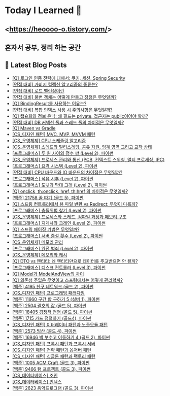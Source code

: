 # Today I Learned 👋

## <<https://heoooo-o.tistory.com/>>

## 혼자서 공부, 정리 하는 공간



## 📕 Latest Blog Posts

<ul><li><a href='https://heoooo-o.tistory.com/entry/Q-%EB%A1%9C%EA%B7%B8%EC%9D%B8-%EC%9D%B8%EC%A6%9D-%EC%A0%84%EB%9E%B5%EC%97%90-%EB%8C%80%ED%95%B4%EC%84%9C-%EC%BF%A0%ED%82%A4-%EC%84%B8%EC%85%98-Spring-Security' target='_blank'>[Q] 로그인 인증 전략에 대해서: 쿠키, 세션, Spring Security</a></li><li><a href='https://heoooo-o.tistory.com/entry/%EB%A9%B4%EC%A0%91-%EB%8C%80%EB%B9%84-%EA%B0%80%EB%B9%84%EC%A7%80-%EC%BB%AC%EB%A0%89%EC%85%98-%EC%95%8C%EA%B3%A0%EB%A6%AC%EC%A6%98%EC%9D%98-%EC%A2%85%EB%A5%98%EB%8A%94' target='_blank'>[면접 대비] 가비지 컬렉션 알고리즘의 종류는?</a></li><li><a href='https://heoooo-o.tistory.com/entry/%EB%A9%B4%EC%A0%91-%EB%8C%80%EB%B9%84-%EB%A1%9C%EB%93%9C-%EB%B0%B8%EB%9F%B0%EC%8B%B1%EC%9D%B4%EB%9E%80' target='_blank'>[면접 대비] 로드 밸런싱이란</a></li><li><a href='https://heoooo-o.tistory.com/entry/%EB%A9%B4%EC%A0%91-%EB%8C%80%EB%B9%84-%EB%B6%88%EB%B3%80-%EA%B0%9D%EC%B2%B4%EB%8A%94-%EC%96%B4%EB%96%BB%EA%B2%8C-%EB%A7%8C%EB%93%A4%EA%B3%A0-%EC%9E%A5%EC%A0%90%EC%9D%80-%EB%AC%B4%EC%97%87%EC%9D%BC%EA%B9%8C' target='_blank'>[면접 대비] 불변 객체는 어떻게 만들고 장점은 무엇일까?</a></li><li><a href='https://heoooo-o.tistory.com/entry/Q-BindingResult%EB%A5%BC-%EC%82%AC%EC%9A%A9%ED%95%98%EB%8A%94-%EC%9D%B4%EC%9C%A0%EB%8A%94' target='_blank'>[Q] BindingResult를 사용하는 이유는?</a></li><li><a href='https://heoooo-o.tistory.com/entry/%EB%A9%B4%EC%A0%91-%EB%8C%80%EB%B9%84-%EB%B3%B5%ED%95%A9-%EC%9D%B8%EB%8D%B1%EC%8A%A4-%EC%82%AC%EC%9A%A9-%EC%8B%9C-%EC%A3%BC%EC%9D%98%EC%82%AC%ED%95%AD%EC%9D%80-%EB%AC%B4%EC%97%87%EC%9D%BC%EA%B9%8C' target='_blank'>[면접 대비] 복합 인덱스 사용 시 주의사항은 무엇일까?</a></li><li><a href='https://heoooo-o.tistory.com/entry/Q-%EC%BA%A1%EC%8A%90%ED%99%94%EC%99%80-%EC%A0%95%EB%B3%B4-%EC%9D%80%EB%8B%89-%EC%99%9C-%ED%95%84%EB%93%9C%EB%8A%94-private-%EC%A0%91%EA%B7%BC%EC%9E%90%EB%8A%94-public%EC%9D%B4%EC%96%B4%EC%95%BC-%ED%95%A0%EA%B9%8C' target='_blank'>[Q] 캡슐화와 정보 은닉: 왜 필드는 private, 접근자는 public이어야 할까?</a></li><li><a href='https://heoooo-o.tistory.com/entry/%EB%A9%B4%EC%A0%91-%EB%8C%80%EB%B9%84-DB-%EC%BB%A4%EB%84%A5%EC%85%98-%ED%92%80%EA%B3%BC-%EC%8A%A4%EB%A0%88%EB%93%9C-%ED%92%80%EC%9D%98-%EC%B0%A8%EC%9D%B4%EC%A0%90%EC%9D%80-%EB%AC%B4%EC%97%87%EC%9D%BC%EA%B9%8C' target='_blank'>[면접 대비] DB 커넥션 풀과 스레드 풀의 차이점은 무엇일까?</a></li><li><a href='https://heoooo-o.tistory.com/entry/Q-Maven-vs-Gradle' target='_blank'>[Q] Maven vs Gradle</a></li><li><a href='https://heoooo-o.tistory.com/entry/CS%EB%94%94%EC%9E%90%EC%9D%B8-%ED%8C%A8%ED%84%B4-MVC-MVP-MVVM-%ED%8C%A8%ED%84%B4' target='_blank'>[CS_디자인 패턴] MVC, MVP, MVVM 패턴</a></li><li><a href='https://heoooo-o.tistory.com/entry/CS%EC%9A%B4%EC%98%81%EC%B2%B4%EC%A0%9C-CPU-%EC%8A%A4%EC%BC%80%EC%A4%84%EB%A7%81-%EC%95%8C%EA%B3%A0%EB%A6%AC%EC%A6%98' target='_blank'>[CS_운영체제] CPU 스케줄링 알고리즘</a></li><li><a href='https://heoooo-o.tistory.com/entry/CS%EC%9A%B4%EC%98%81%EC%B2%B4%EC%A0%9C-%EC%8A%A4%EB%A0%88%EB%93%9C%EC%99%80-%EB%A9%80%ED%8B%B0%EC%8A%A4%EB%A0%88%EB%94%A9-%EA%B3%B5%EC%9C%A0-%EC%9E%90%EC%9B%90-%EC%9E%84%EA%B3%84-%EC%98%81%EC%97%AD-%EA%B7%B8%EB%A6%AC%EA%B3%A0-%EA%B5%90%EC%B0%A9-%EC%83%81%ED%83%9C' target='_blank'>[CS_운영체제] 스레드와 멀티스레딩, 공유 자원, 임계 영역 그리고 교착 상태</a></li><li><a href='https://heoooo-o.tistory.com/entry/%ED%94%84%EB%A1%9C%EA%B7%B8%EB%9E%98%EB%A8%B8%EC%8A%A4-%EB%91%90-%EC%9B%90-%EC%82%AC%EC%9D%B4%EC%9D%98-%EC%A0%95%EC%88%98-%EC%8C%8D-Level-2-%ED%8C%8C%EC%9D%B4%EC%8D%AC' target='_blank'>[프로그래머스] 두 원 사이의 정수 쌍 (Level 2), 파이썬</a></li><li><a href='https://heoooo-o.tistory.com/entry/CS%EC%9A%B4%EC%98%81%EC%B2%B4%EC%A0%9C-%ED%94%84%EB%A1%9C%EC%84%B8%EC%8A%A4-%EA%B4%80%EB%A6%AC%EC%99%80-%ED%86%B5%EC%8B%A0-PCB-%EC%BB%A8%ED%85%8D%EC%8A%A4%ED%8A%B8-%EC%8A%A4%EC%9C%84%EC%B9%AD-%EB%A9%80%ED%8B%B0-%ED%94%84%EB%A1%9C%EC%84%B8%EC%8B%B1-IPC' target='_blank'>[CS_운영체제] 프로세스 관리와 통신 (PCB, 컨텍스트 스위칭, 멀티 프로세싱, IPC)</a></li><li><a href='https://heoooo-o.tistory.com/entry/%ED%94%84%EB%A1%9C%EA%B7%B8%EB%9E%98%EB%A8%B8%EC%8A%A4-%EC%9A%94%EA%B2%A9-%EC%8B%9C%EC%8A%A4%ED%85%9C-Level-2-%ED%8C%8C%EC%9D%B4%EC%8D%AC' target='_blank'>[프로그래머스] 요격 시스템 (Level 2), 파이썬</a></li><li><a href='https://heoooo-o.tistory.com/entry/%EB%A9%B4%EC%A0%91-%EB%8C%80%EB%B9%84-CPU-%EB%B0%94%EC%9A%B4%EB%93%9C%EC%99%80-IO-%EB%B0%94%EC%9A%B4%EB%93%9C%EC%9D%98-%EC%B0%A8%EC%9D%B4%EC%A0%90%EC%9D%80-%EB%AC%B4%EC%97%87%EC%9D%BC%EA%B9%8C' target='_blank'>[면접 대비] CPU 바운드와 IO 바운드의 차이점은 무엇일까?</a></li><li><a href='https://heoooo-o.tistory.com/entry/%ED%94%84%EB%A1%9C%EA%B7%B8%EB%9E%98%EB%A8%B8%EC%8A%A4-%EC%84%9D%EC%9C%A0-%EC%8B%9C%EC%B6%94-Level-2-%ED%8C%8C%EC%9D%B4%EC%8D%AC' target='_blank'>[프로그래머스] 석유 시추 (Level 2), 파이썬</a></li><li><a href='https://heoooo-o.tistory.com/entry/%ED%94%84%EB%A1%9C%EA%B7%B8%EB%9E%98%EB%A8%B8%EC%8A%A4-%EB%8F%84%EB%84%9B%EA%B3%BC-%EB%A7%89%EB%8C%80-%EA%B7%B8%EB%9E%98-Level-2-%ED%8C%8C%EC%9D%B4%EC%8D%AC' target='_blank'>[프로그래머스] 도넛과 막대 그래 (Level 2), 파이썬</a></li><li><a href='https://heoooo-o.tistory.com/entry/Q-onclick-thonclick-href-thhref-%EC%9D%98-%EC%B0%A8%EC%9D%B4%EC%A0%90%EC%9D%80-%EB%AC%B4%EC%97%87%EC%9D%BC%EA%B9%8C' target='_blank'>[Q] onclick, th:onclick, href, th:href 의 차이점은 무엇일까?</a></li><li><a href='https://heoooo-o.tistory.com/entry/%EB%B0%B1%EC%A4%80-21758-%EA%BF%80-%EB%94%B0%EA%B8%B0-%EA%B3%A8%EB%93%9C-5-%ED%8C%8C%EC%9D%B4%EC%8D%AC' target='_blank'>[백준] 21758 꿀 따기 (골드 5), 파이썬</a></li><li><a href='https://heoooo-o.tistory.com/entry/Q-%EC%8A%A4%ED%94%84%EB%A7%81-%EC%BB%A8%ED%8A%B8%EB%A1%A4%EB%9F%AC%EC%97%90%EC%84%9C-%EB%B7%B0-%ED%8C%8C%EC%9D%BC-%EB%B0%98%ED%99%98-vs-Redirect-%EB%AC%B4%EC%97%87%EC%9D%B4-%EB%8B%A4%EB%A5%BC%EA%B9%8C' target='_blank'>[Q] 스프링 컨트롤러에서 뷰 파일 반환 vs Redirect: 무엇이 다를까?</a></li><li><a href='https://heoooo-o.tistory.com/entry/%ED%94%84%EB%A1%9C%EA%B7%B8%EB%9E%98%EB%A8%B8%EC%8A%A4-%EC%B6%A9%EB%8F%8C%EC%9C%84%ED%97%98-%EC%B0%BE%EA%B8%B0-Level-2-%ED%8C%8C%EC%9D%B4%EC%8D%AC' target='_blank'>[프로그래머스] 충돌위험 찾기 (Level 2), 파이썬</a></li><li><a href='https://heoooo-o.tistory.com/entry/CS%EC%9A%B4%EC%98%81%EC%B2%B4%EC%A0%9C-%ED%94%84%EB%A1%9C%EC%84%B8%EC%8A%A4%EC%99%80-%EC%8A%A4%EB%A0%88%EB%93%9C-%EC%BB%B4%ED%8C%8C%EC%9D%BC-%EA%B3%BC%EC%A0%95%EA%B3%BC-%EB%A9%94%EB%AA%A8%EB%A6%AC-%EA%B5%AC%EC%A1%B0' target='_blank'>[CS_운영체제] 프로세스와 스레드, 컴파일 과정과 메모리 구조</a></li><li><a href='https://heoooo-o.tistory.com/entry/%ED%94%84%EB%A1%9C%EA%B7%B8%EB%9E%98%EB%A8%B8%EC%8A%A4-%EC%A7%80%EA%B2%8C%EC%B0%A8%EC%99%80-%ED%81%AC%EB%A0%88%EC%9D%B8-Level-2-%ED%8C%8C%EC%9D%B4%EC%8D%AC' target='_blank'>[프로그래머스] 지게차와 크레인 (Level 2), 파이썬</a></li><li><a href='https://heoooo-o.tistory.com/entry/Q-%EC%8A%A4%ED%94%84%EB%A7%81-%ED%8E%98%EC%9D%B4%EC%A7%95-%EA%B8%B0%EB%B2%95%EC%9D%80-%EB%AC%B4%EC%97%87%EC%9D%BC%EA%B9%8C' target='_blank'>[Q] 스프링 페이징 기법은 무엇일까?</a></li><li><a href='https://heoooo-o.tistory.com/entry/%ED%94%84%EB%A1%9C%EA%B7%B8%EB%9E%98%EB%A8%B8%EC%8A%A4-%EC%84%9C%EB%B2%84-%EC%A6%9D%EC%84%A4-%ED%9A%9F%EC%88%98-Level-2-%ED%8C%8C%EC%9D%B4%EC%8D%AC' target='_blank'>[프로그래머스] 서버 증설 횟수 (Level 2), 파이썬</a></li><li><a href='https://heoooo-o.tistory.com/entry/CS%EC%9A%B4%EC%98%81%EC%B2%B4%EC%A0%9C-%EB%A9%94%EB%AA%A8%EB%A6%AC-%EA%B4%80%EB%A6%AC' target='_blank'>[CS_운영체제] 메모리 관리</a></li><li><a href='https://heoooo-o.tistory.com/entry/%ED%94%84%EB%A1%9C%EA%B7%B8%EB%9E%98%EB%A8%B8%EC%8A%A4-%EC%99%84%EC%A0%84-%EB%B2%94%EC%A3%84-Level-2-%ED%8C%8C%EC%9D%B4%EC%8D%AC' target='_blank'>[프로그래머스] 완전 범죄 (Level 2), 파이썬</a></li><li><a href='https://heoooo-o.tistory.com/entry/CS%EC%9A%B4%EC%98%81%EC%B2%B4%EC%A0%9C-%EB%A9%94%EB%AA%A8%EB%A6%AC%EC%99%80-%EC%BA%90%EC%8B%9C' target='_blank'>[CS_운영체제] 메모리와 캐시</a></li><li><a href='https://heoooo-o.tistory.com/entry/Q-DTO-vs-%EC%97%94%ED%8B%B0%ED%8B%B0-%EC%99%9C-%EC%97%94%ED%8B%B0%ED%8B%B0%EB%A7%8C%EC%9C%BC%EB%A1%9C-%EB%8D%B0%EC%9D%B4%ED%84%B0%EB%A5%BC-%EC%A3%BC%EA%B3%A0%EB%B0%9B%EC%9C%BC%EB%A9%B4-%EC%95%88-%EB%90%A0%EA%B9%8C' target='_blank'>[Q] DTO vs 엔티티: 왜 엔티티만으로 데이터를 주고받으면 안 될까?</a></li><li><a href='https://heoooo-o.tistory.com/entry/%ED%94%84%EB%A1%9C%EA%B7%B8%EB%9E%98%EB%A8%B8%EC%8A%A4-%EB%94%94%EC%8A%A4%ED%81%AC-%EC%BB%A8%ED%8A%B8%EB%A1%A4%EB%9F%AC-Level-3-%ED%8C%8C%EC%9D%B4%EC%8D%AC' target='_blank'>[프로그래머스] 디스크 컨트롤러 (Level 3), 파이썬</a></li><li><a href='https://heoooo-o.tistory.com/entry/Q-Model%EA%B3%BC-ModelAndView%EC%9D%98-%EC%B0%A8%EC%9D%B4' target='_blank'>[Q] Model과 ModelAndView의 차이</a></li><li><a href='https://heoooo-o.tistory.com/entry/Q-%EC%9D%98%EC%A1%B4%EC%84%B1-%EC%A3%BC%EC%9E%85%EC%9D%80-%EB%AC%B4%EC%97%87%EC%9D%B4%EA%B3%A0-%EC%8A%A4%ED%94%84%EB%A7%81%EC%97%90%EC%84%9C%EB%8A%94-%EC%96%B4%EB%96%BB%EA%B2%8C-%EA%B4%80%EB%A6%AC%ED%95%A0%EA%B9%8C' target='_blank'>[Q] 의존성 주입은 무엇이고 스프링에서는 어떻게 관리할까?</a></li><li><a href='https://heoooo-o.tistory.com/entry/%EB%B0%B1%EC%A4%80-4195-%EC%B9%9C%EA%B5%AC-%EB%84%A4%ED%8A%B8%EC%9B%8C%ED%81%AC-%EA%B3%A8%EB%93%9C-2-%ED%8C%8C%EC%9D%B4%EC%8D%AC' target='_blank'>[백준] 4195 친구 네트워크 (골드 2), 파이썬</a></li><li><a href='https://heoooo-o.tistory.com/entry/CS%EB%94%94%EC%9E%90%EC%9D%B8-%ED%8C%A8%ED%84%B4-%ED%94%84%EB%A1%9C%EA%B7%B8%EB%9E%98%EB%B0%8D-%ED%8C%A8%EB%9F%AC%EB%8B%A4%EC%9E%84' target='_blank'>[CS_디자인 패턴] 프로그래밍 패러다임</a></li><li><a href='https://heoooo-o.tistory.com/entry/%EB%B0%B1%EC%A4%80-11660-%EA%B5%AC%EA%B0%84-%ED%95%A9-%EA%B5%AC%ED%95%98%EA%B8%B0-5-%EC%8B%A4%EB%B2%84-1-%ED%8C%8C%EC%9D%B4%EC%8D%AC' target='_blank'>[백준] 11660 구간 합 구하기 5 (실버 1), 파이썬</a></li><li><a href='https://heoooo-o.tistory.com/entry/%EB%B0%B1%EC%A4%80-2504-%EA%B4%84%ED%98%B8%EC%9D%98-%EA%B0%92-%EA%B3%A8%EB%93%9C-5-%ED%8C%8C%EC%9D%B4%EC%8D%AC' target='_blank'>[백준] 2504 괄호의 값 (골드 5), 파이썬</a></li><li><a href='https://heoooo-o.tistory.com/entry/%EB%B0%B1%EC%A4%80-18405-%EA%B2%BD%EC%9F%81%EC%A0%81-%EC%A0%84%EC%97%BC-%EA%B3%A8%EB%93%9C-5-%ED%8C%8C%EC%9D%B4%EC%8D%AC' target='_blank'>[백준] 18405 경쟁적 전염 (골드 5), 파이썬</a></li><li><a href='https://heoooo-o.tistory.com/entry/%EB%B0%B1%EC%A4%80-1715-%EC%B9%B4%EB%93%9C-%EC%A0%95%EB%A0%AC%ED%95%98%EA%B8%B0-%EA%B3%A8%EB%93%9C4-%ED%8C%8C%EC%9D%B4%EC%8D%AC' target='_blank'>[백준] 1715 카드 정렬하기 (골드4), 파이썬</a></li><li><a href='https://heoooo-o.tistory.com/entry/CS%EB%94%94%EC%9E%90%EC%9D%B8-%ED%8C%A8%ED%84%B4-%EC%9D%B4%ED%84%B0%EB%A0%88%EC%9D%B4%ED%84%B0-%ED%8C%A8%ED%84%B4%EA%B3%BC-%EB%85%B8%EC%B6%9C%EB%AA%A8%EB%93%88-%ED%8C%A8%ED%84%B4' target='_blank'>[CS_디자인 패턴] 이터레이터 패턴과 노출모듈 패턴</a></li><li><a href='https://heoooo-o.tistory.com/entry/%EB%B0%B1%EC%A4%80-2573-%EB%B9%99%EC%82%B0-%EA%B3%A8%EB%93%9C-4-%ED%8C%8C%EC%9D%B4%EC%8D%AC' target='_blank'>[백준] 2573 빙산 (골드 4), 파이썬</a></li><li><a href='https://heoooo-o.tistory.com/entry/%EB%B0%B1%EC%A4%80-16946-%EB%B2%BD-%EB%B6%80%EC%88%98%EA%B3%A0-%EC%9D%B4%EB%8F%99%ED%95%98%EA%B8%B0-4-%EA%B3%A8%EB%93%9C-2-%ED%8C%8C%EC%9D%B4%EC%8D%AC' target='_blank'>[백준] 16946 벽 부수고 이동하기 4 (골드 2), 파이썬</a></li><li><a href='https://heoooo-o.tistory.com/entry/CS%EB%94%94%EC%9E%90%EC%9D%B8-%ED%8C%A8%ED%84%B4-%ED%94%84%EB%A1%9D%EC%8B%9C-%ED%8C%A8%ED%84%B4%EA%B3%BC-%ED%94%84%EB%A1%9D%EC%8B%9C-%EC%84%9C%EB%B2%84' target='_blank'>[CS_디자인 패턴] 프록시 패턴과 프록시 서버</a></li><li><a href='https://heoooo-o.tistory.com/entry/CS%EB%94%94%EC%9E%90%EC%9D%B8-%ED%8C%A8%ED%84%B4-%EC%A0%84%EB%9E%B5-%ED%8C%A8%ED%84%B4%EA%B3%BC-%EC%98%B5%EC%A0%80%EB%B2%84-%ED%8C%A8%ED%84%B4' target='_blank'>[CS_디자인 패턴] 전략 패턴과 옵저버 패턴</a></li><li><a href='https://heoooo-o.tistory.com/entry/CS%EB%94%94%EC%9E%90%EC%9D%B8-%ED%8C%A8%ED%84%B4-%EC%8B%B1%EA%B8%80%ED%86%A4-%ED%8C%A8%ED%84%B4%EA%B3%BC-%ED%8C%A9%ED%86%A0%EB%A6%AC-%ED%8C%A8%ED%84%B4' target='_blank'>[CS_디자인 패턴] 싱글톤 패턴과 팩토리 패턴</a></li><li><a href='https://heoooo-o.tistory.com/entry/%EB%B0%B1%EC%A4%80-1005-ACM-Craft-%EA%B3%A8%EB%93%9C-3-%ED%8C%8C%EC%9D%B4%EC%8D%AC' target='_blank'>[백준] 1005 ACM Craft (골드 3), 파이썬</a></li><li><a href='https://heoooo-o.tistory.com/entry/%EB%B0%B1%EC%A4%80-9466-%ED%85%80-%ED%94%84%EB%A1%9C%EC%A0%9D%ED%8A%B8-%EA%B3%A8%EB%93%9C-3-%ED%8C%8C%EC%9D%B4%EC%8D%AC' target='_blank'>[백준] 9466 텀 프로젝트 (골드 3), 파이썬</a></li><li><a href='https://heoooo-o.tistory.com/entry/CS%EB%8D%B0%EC%9D%B4%ED%84%B0%EB%B2%A0%EC%9D%B4%EC%8A%A4-%EC%A1%B0%EC%9D%B8' target='_blank'>[CS_데이터베이스] 조인</a></li><li><a href='https://heoooo-o.tistory.com/entry/CS%EB%8D%B0%EC%9D%B4%ED%84%B0%EB%B2%A0%EC%9D%B4%EC%8A%A4-%EC%9D%B8%EB%8D%B1%EC%8A%A4' target='_blank'>[CS_데이터베이스] 인덱스</a></li><li><a href='https://heoooo-o.tistory.com/entry/%EB%B0%B1%EC%A4%80-2623-%EC%9D%8C%EC%95%85%ED%94%84%EB%A1%9C%EA%B7%B8%EB%9E%A8-%EA%B3%A8%EB%93%9C-3-%ED%8C%8C%EC%9D%B4%EC%8D%AC' target='_blank'>[백준] 2623 음악프로그램 (골드 3), 파이썬</a></li></ul>